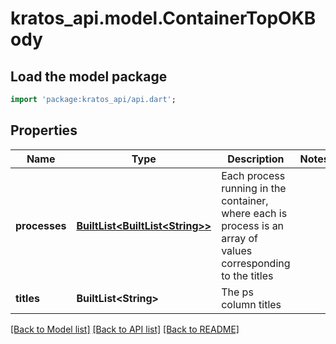 # kratos_api.model.ContainerTopOKBody

## Load the model package
```dart
import 'package:kratos_api/api.dart';
```

## Properties
Name | Type | Description | Notes
------------ | ------------- | ------------- | -------------
**processes** | [**BuiltList&lt;BuiltList&lt;String&gt;&gt;**](BuiltList.md) | Each process running in the container, where each is process is an array of values corresponding to the titles | 
**titles** | **BuiltList&lt;String&gt;** | The ps column titles | 

[[Back to Model list]](../README.md#documentation-for-models) [[Back to API list]](../README.md#documentation-for-api-endpoints) [[Back to README]](../README.md)


